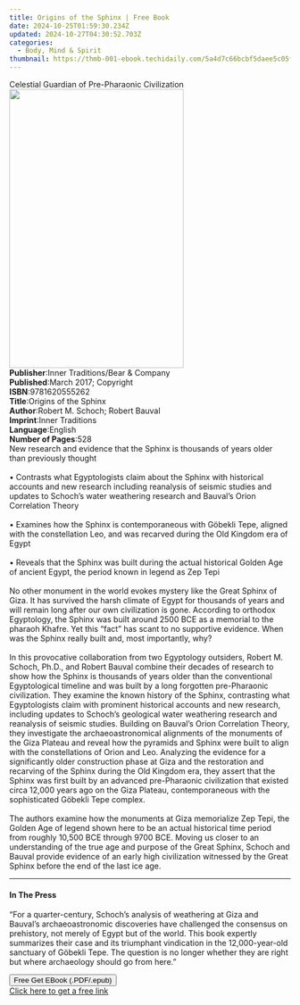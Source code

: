 ```yaml
---
title: Origins of the Sphinx | Free Book
date: 2024-10-25T01:59:30.234Z
updated: 2024-10-27T04:30:52.703Z
categories:
  - Body, Mind & Spirit
thumbnail: https://thmb-001-ebook.techidaily.com/5a4d7c66bcbf5daee5c05f3f696ce5f6f4b6e5200ff56dbb22e44fdd31726619.jpg
---
```

<main id="book-container">
  <div class="flex flex-col">
    <div class="book-brief flex-1 py-6 px-4 sm:p-6 md:py-10 md:px-8">
      <!-- brief-->
      <div class="book-brief-main">
        Celestial Guardian of Pre-Pharaonic Civilization
      </div>
    </div>
    <div
      class="book-meta-info flex-1 grid gap-4 col-start-1 col-end-3 row-start-1 sm:mb-6 sm:grid-cols-4 lg:gap-6 lg:col-start-2 lg:row-end-6 lg:row-span-6 lg:mb-0"
    >
      <div
        class="book-meta-info-left place-content-center mt-4 p-4 text-sm leading-6 col-start-2 col-span-2 dark:text-slate-400"
      >
        <img
          class="w-full h-500 object-cover rounded-lg sm:h-255 sm:col-span-2 lg:col-span-full"
          src="https://img-001-ebook.techidaily.com/8bb9d5de343ec12cdc7ebbbc878bad58af6f29252e465b2e9ebfd30d293769bd.jpg"
          alt=""
          width="312"
          height="500"
        />
      </div>
      <div
        class="book-meta-info-right mt-2 col-start-1 row-start-2 col-span-3 self-center"
      >
        <!-- meta data  -->
        <div class="flex flex-col px-4 md:px-8">
          <div class="flex-1">
            <strong>Publisher</strong>:<span class="px-2"
              >Inner Traditions/Bear &amp; Company</span
            >
          </div>
          <div class="flex-1">
            <strong>Published</strong>:<span class="px-2"
              >March 2017; Copyright</span
            >
          </div>
          <div class="flex-1">
            <strong>ISBN</strong>:<span class="px-2">9781620555262</span>
          </div>
          <div class="flex-1">
            <strong>Title</strong>:<span class="px-2"
              >Origins of the Sphinx</span
            >
          </div>
          <div class="flex-1">
            <strong>Author</strong>:<span class="px-2"
              >Robert M. Schoch; Robert Bauval</span
            >
          </div>
          <div class="flex-1">
            <strong>Imprint</strong>:<span class="px-2">Inner Traditions</span>
          </div>
          <div class="flex-1">
            <strong>Language</strong>:<span class="px-2">English</span>
          </div>
          <div class="flex-1">
            <strong>Number of Pages</strong>:<span class="px-2">528</span>
          </div>
        </div>
      </div>
    </div>
    <div class="book-description flex-1 py-6 px-4 sm:p-6 md:py-10 md:px-8">
      <div class="book-description-main">
        <div accordion-content="" id="description">
          New research and evidence that the Sphinx is thousands of years older
          than previously thought<br /><br />• Contrasts what Egyptologists
          claim about the Sphinx with historical accounts and new research
          including reanalysis of seismic studies and updates to Schoch’s water
          weathering research and Bauval’s Orion Correlation Theory<br /><br />•
          Examines how the Sphinx is contemporaneous with Göbekli Tepe, aligned
          with the constellation Leo, and was recarved during the Old Kingdom
          era of Egypt<br /><br />• Reveals that the Sphinx was built during the
          actual historical Golden Age of ancient Egypt, the period known in
          legend as Zep Tepi<br /><br />No other monument in the world evokes
          mystery like the Great Sphinx of Giza. It has survived the harsh
          climate of Egypt for thousands of years and will remain long after our
          own civilization is gone. According to orthodox Egyptology, the Sphinx
          was built around 2500 BCE as a memorial to the pharaoh Khafre. Yet
          this “fact” has scant to no supportive evidence. When was the Sphinx
          really built and, most importantly, why?<br /><br />In this
          provocative collaboration from two Egyptology outsiders, Robert M.
          Schoch, Ph.D., and Robert Bauval combine their decades of research to
          show how the Sphinx is thousands of years older than the conventional
          Egyptological timeline and was built by a long forgotten pre-Pharaonic
          civilization. They examine the known history of the Sphinx,
          contrasting what Egyptologists claim with prominent historical
          accounts and new research, including updates to Schoch’s geological
          water weathering research and reanalysis of seismic studies. Building
          on Bauval’s Orion Correlation Theory, they investigate the
          archaeoastronomical alignments of the monuments of the Giza Plateau
          and reveal how the pyramids and Sphinx were built to align with the
          constellations of Orion and Leo. Analyzing the evidence for a
          significantly older construction phase at Giza and the restoration and
          recarving of the Sphinx during the Old Kingdom era, they assert that
          the Sphinx was first built by an advanced pre-Pharaonic civilization
          that existed circa 12,000 years ago on the Giza Plateau,
          contemporaneous with the sophisticated Göbekli Tepe complex.
          <br /><br />The authors examine how the monuments at Giza memorialize
          Zep Tepi, the Golden Age of legend shown here to be an actual
          historical time period from roughly 10,500 BCE through 9700 BCE.
          Moving us closer to an understanding of the true age and purpose of
          the Great Sphinx, Schoch and Bauval provide evidence of an early high
          civilization witnessed by the Great Sphinx before the end of the last
          ice age.
        </div>
        <div class="accordion-fader"></div>
      </div>
    </div>
    <div class="book-excerpts flex-1 py-6 px-4 sm:p-6 md:py-10 md:px-8">
      <!-- excerpts-->
      <div class="book-excerpts-main">
        <hr />
        <h4 class="placeholder placeholder-heading">
          <span>In The Press</span>
        </h4>
        <p>
          “For a quarter-century, Schoch’s analysis of weathering at Giza and
          Bauval’s archaeoastronomic discoveries have challenged the consensus
          on prehistory, not merely of Egypt but of the world. This book
          expertly summarizes their case and its triumphant vindication in the
          12,000-year-old sanctuary of Göbekli Tepe. The question is no longer
          whether they are right but where archaeology should go from here.”
        </p>
      </div>
    </div>
    <div
      class="book-about-author flex-1 py-6 px-4 sm:p-6 md:py-10 md:px-8"
    ></div>
    <div class="book-free-get flex-1 py-6 px-4 sm:p-6 md:py-10 md:px-8">
      <button
        id="btn-free-get"
        class="bg-blue-500 hover:bg-blue-700 text-white font-bold py-2 px-4 rounded"
      >
        Free Get EBook (.PDF/.epub)
      </button>
      <div id="countdown-display" class="px-2 text-lg mt-2"></div>
      <a
        id="free-link"
        class="hidden bg-blue-500 hover:bg-blue-700 text-white font-bold py-2 px-4 rounded"
        href="https://www.ebooks.com/en-us/book/95782286/origins-of-the-sphinx/robert-m-schoch/"
        target="_blank"
        >Click here to get a free link</a
      >
    </div>
    <script>
      let countdownTime = 0;
      let countdownInterval = null;
      document
        .getElementById('btn-free-get')
        .addEventListener('click', startCountdown);
      function startCountdown() {
        countdownTime = new Date().getTime() + 60000 * 3;
        countdownInterval = setInterval(updateCountdown, 1000);
        document.getElementById('btn-free-get').disabled = true;
        document
          .getElementById('btn-free-get')
          .classList.add('bg-gray-500', 'cursor-not-allowed');
      }
      function updateCountdown() {
        let currentTime = new Date().getTime();
        let timeLeft = countdownTime - currentTime;
        let secondsLeft = Math.floor(timeLeft / 1000);
        document.getElementById('countdown-display').innerHTML =
          `Remaining time: ${secondsLeft} seconds.`;
        if (secondsLeft <= 0) {
          clearInterval(countdownInterval);
          document.getElementById('btn-free-get').classList.add('hidden');
          document.getElementById('free-link').classList.remove('hidden');
          document.getElementById('countdown-display').innerHTML = '';
        }
      }
    </script>
  </div>
</main>

<ins class="adsbygoogle"
      style="display:block"
      data-ad-client="ca-pub-7571918770474297"
      data-ad-slot="8358498916"
      data-ad-format="auto"
      data-full-width-responsive="true"></ins>
    